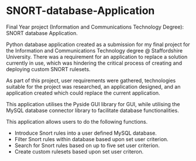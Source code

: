 # SNORT-database-Application
Final Year project (Information and Communications Technology Degree): SNORT database Application.

Python database application created as a submission for my final project for the Information and Communications Technology degree @ Staffordshire University. There was a requirement for an application to replace a solution currently in use, which was hindering the critical process of creating and deploying custom SNORT rulesets. 

As part of this project, user requirements were gathered, technologies suitable for the project was researched, an application designed, and an application created which could replace the current application. 

This application utilises the Pyside GUI library for GUI, while utilising the MySQL database connector library to facilitate database functionalities. 

This application allows users to do the following functions.
- Introduce Snort rules into a user defined MySQL database. 
- Filter Snort rules within database based upon set user criterion. 
- Search for Snort rules based on up to five set user criterion. 
- Create custom rulesets based upon set user criteron. 
